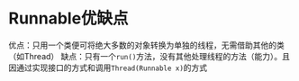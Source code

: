 # Runnable优缺点
优点：只用一个类便可将绝大多数的对象转换为单独的线程，无需借助其他的类（如Thread）
缺点：只有一个`run()`方法，没有其他处理线程的方法（能力）。且因通过实现接口的方式和调用`Thread(Runnable x)`的方式